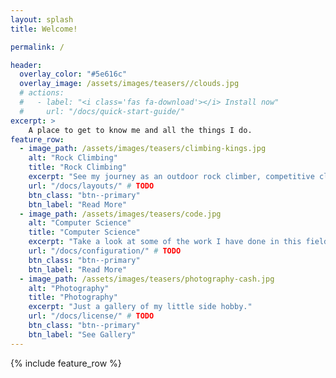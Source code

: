 ```yaml
---
layout: splash
title: Welcome! 

permalink: /

header:
  overlay_color: "#5e616c"
  overlay_image: /assets/images/teasers//clouds.jpg
  # actions:
  #   - label: "<i class='fas fa-download'></i> Install now"
  #     url: "/docs/quick-start-guide/"
excerpt: >
    A place to get to know me and all the things I do.
feature_row:
  - image_path: /assets/images/teasers/climbing-kings.jpg
    alt: "Rock Climbing"
    title: "Rock Climbing"
    excerpt: "See my journey as an outdoor rock climber, competitive climber, and youth competition coach."
    url: "/docs/layouts/" # TODO
    btn_class: "btn--primary"
    btn_label: "Read More"
  - image_path: /assets/images/teasers/code.jpg
    alt: "Computer Science"
    title: "Computer Science"
    excerpt: "Take a look at some of the work I have done in this field."
    url: "/docs/configuration/" # TODO
    btn_class: "btn--primary"
    btn_label: "Read More"
  - image_path: /assets/images/teasers/photography-cash.jpg
    alt: "Photography"
    title: "Photography"
    excerpt: "Just a gallery of my little side hobby."
    url: "/docs/license/" # TODO
    btn_class: "btn--primary"
    btn_label: "See Gallery"      
---
```


{% include feature_row %}
